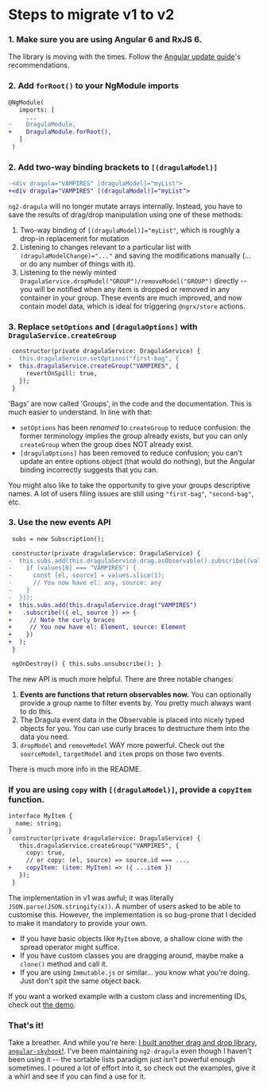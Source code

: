 # Steps to migrate v1 to v2

### 1. Make sure you are using Angular 6 and RxJS 6.

The library is moving with the times. Follow the [Angular update
guide](https://update.angular.io/)'s recommendations.

### 2. Add `forRoot()` to your NgModule imports

```diff
@NgModule(
   imports: [
     ...
-    DragulaModule,
+    DragulaModule.forRoot(),
   ]
 )
```

### 2. Add two-way binding brackets to `[(dragulaModel)]`

```diff
-<div dragula="VAMPIRES" [dragulaModel]="myList">
+<div dragula="VAMPIRES" [(dragulaModel)]="myList">
```

`ng2-dragula` will no longer mutate arrays internally. Instead, you have to save
the results of drag/drop manipulation using one of these methods:

1. Two-way binding of `[(dragulaModel)]="myList"`, which is roughly a drop-in
   replacement for mutation
2. Listening to changes relevant to a particular list with
   `(dragulaModelChange)="..."` and saving the modifications manually (... or do
   any number of things with it).
3. Listening to the newly minted
   `DragulaService.dropModel("GROUP")/removeModel("GROUP")` directly -- you will
   be notified when any item is dropped or removed in any container in your
   group. These events are much improved, and now contain model data, which is
   ideal for triggering `@ngrx/store` actions.

### 3. Replace `setOptions` and `[dragulaOptions]` with `DragulaService.createGroup`

```diff
 constructor(private dragulaService: DragulaService) {
-  this.dragulaService.setOptions("first-bag", {
+  this.dragulaService.createGroup("VAMPIRES", {
     revertOnSpill: true,
   });
 }
```

'Bags' are now called 'Groups', in the code and the documentation. This is much
easier to understand. In line with that:

- `setOptions` has been *renamed* to `createGroup` to reduce confusion: the
  former terminology implies the group already exists, but you can only
  `createGroup` when the group does NOT already exist.
- `[dragulaOptions]` has been removed to reduce confusion; you can't
  update an entire options object (that would do nothing), but the Angular
  binding incorrectly suggests that you can.

You might also like to take the opportunity to give your groups descriptive
names. A lot of users filing issues are still using `"first-bag"`, `"second-bag"`,
etc.

### 3. Use the new events API

```diff
 subs = new Subscription();

 constructor(private dragulaService: DragulaService) {
-  this.subs.add(this.dragulaService.drag.asObservable().subscribe((values: any[]) => {
-    if (values[0] === "VAMPIRES") {
-      const [el, source] = values.slice(1);
-      // You now have el: any, source: any
-    }
-  }));
+  this.subs.add(this.dragulaService.drag("VAMPIRES")
+   .subscribe(({ el, source }) => {
+     // Note the curly braces
+     // You now have el: Element, source: Element
+    })
+  );
 }

 ngOnDestroy() { this.subs.unsubscribe(); }
```

The new API is much more helpful. There are three notable changes:

1. **Events are functions that return observables now.** You can optionally
   provide a group name to filter events by. You pretty much always want to do
   this.
2. The Dragula event data in the Observable is placed into nicely typed objects
   for you. You can use curly braces to destructure them into the data you need.
3. `dropModel` and `removeModel` WAY more powerful. Check out the `sourceModel`,
   `targetModel` and `item` props on those two events.

There is much more info in the README.

### If you are using `copy` with `[(dragulaModel)]`, provide a `copyItem` function.

```diff
interface MyItem {
  name: string;
}
 constructor(private dragulaService: DragulaService) {
   this.dragulaService.createGroup("VAMPIRES", {
     copy: true,
     // or copy: (el, source) => source.id === ...,
+    copyItem: (item: MyItem) => ({ ...item })
   });
 }
```

The implementation in v1 was awful; it was literally
`JSON.parse(JSON.stringify(x))`. A number of users asked to be able to customise
this. However, the implementation is so bug-prone that I decided to make it
mandatory to provide your own.

- If you have basic objects like `MyItem` above, a shallow clone with the spread
  operator might suffice.
- If you have custom classes you are dragging around, maybe make a `clone()` method
  and call it.
- If you are using `Immutable.js` or similar... you know what you're doing. Just
  don't spit the same object back.

If you want a worked example with a custom class and incrementing IDs, check out
[the
demo](https://github.com/valor-software/ng2-dragula/blob/master/modules/demo/src/app/examples/06-copy-model.component.ts).

### That's it!

Take a breather. And while you're here: [I built another drag and drop library,
`angular-skyhook`!][asky]. I've been maintaining `ng2-dragula` even though
I haven't been using it -- the sortable lists paradigm just isn't powerful
enough sometimes. I poured a lot of effort into it, so check out the examples,
give it a whirl and see if you can find a use for it.

[asky]: https://cormacrelf.github.io/angular-skyhook/
